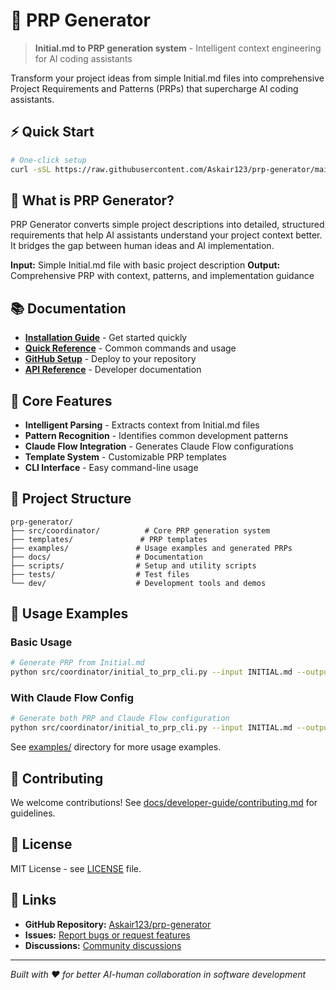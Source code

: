 # 🚀 PRP Generator

> **Initial.md to PRP generation system** - Intelligent context engineering for AI coding assistants

Transform your project ideas from simple Initial.md files into comprehensive Project Requirements and Patterns (PRPs) that supercharge AI coding assistants.

## ⚡ Quick Start

```bash
# One-click setup
curl -sSL https://raw.githubusercontent.com/Askair123/prp-generator/main/scripts/setup/quick_setup.sh | bash
```

## 🎯 What is PRP Generator?

PRP Generator converts simple project descriptions into detailed, structured requirements that help AI assistants understand your project context better. It bridges the gap between human ideas and AI implementation.

**Input:** Simple Initial.md file with basic project description
**Output:** Comprehensive PRP with context, patterns, and implementation guidance

## 📚 Documentation

- **[Installation Guide](docs/user-guide/installation.md)** - Get started quickly
- **[Quick Reference](docs/user-guide/QUICK_REFERENCE.md)** - Common commands and usage
- **[GitHub Setup](docs/deployment/github-setup.md)** - Deploy to your repository
- **[API Reference](docs/developer-guide/)** - Developer documentation

## 🔧 Core Features

- **Intelligent Parsing** - Extracts context from Initial.md files
- **Pattern Recognition** - Identifies common development patterns
- **Claude Flow Integration** - Generates Claude Flow configurations
- **Template System** - Customizable PRP templates
- **CLI Interface** - Easy command-line usage

## 📁 Project Structure

```
prp-generator/
├── src/coordinator/          # Core PRP generation system
├── templates/               # PRP templates
├── examples/               # Usage examples and generated PRPs
├── docs/                   # Documentation
├── scripts/                # Setup and utility scripts
├── tests/                  # Test files
└── dev/                    # Development tools and demos
```

## 🚀 Usage Examples

### Basic Usage
```bash
# Generate PRP from Initial.md
python src/coordinator/initial_to_prp_cli.py --input INITIAL.md --output my_project.prp.md
```

### With Claude Flow Config
```bash
# Generate both PRP and Claude Flow configuration
python src/coordinator/initial_to_prp_cli.py --input INITIAL.md --output my_project.prp.md --claude-flow
```

See [examples/](examples/) directory for more usage examples.

## 🤝 Contributing

We welcome contributions! See [docs/developer-guide/contributing.md](docs/developer-guide/contributing.md) for guidelines.

## 📄 License

MIT License - see [LICENSE](LICENSE) file.

## 🔗 Links

- **GitHub Repository:** [Askair123/prp-generator](https://github.com/Askair123/prp-generator)
- **Issues:** [Report bugs or request features](https://github.com/Askair123/prp-generator/issues)
- **Discussions:** [Community discussions](https://github.com/Askair123/prp-generator/discussions)

---

*Built with ❤️ for better AI-human collaboration in software development*

